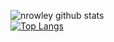 ![nrowley github stats](https://github-readme-stats.vercel.app/api?username=nrowley&show_icons=true&theme=nightowl) <br>
[![Top Langs](https://github-readme-stats.vercel.app/api/top-langs/?username=nrowley&layout=compact)](https://github.com/anuraghazra/github-readme-stats)
